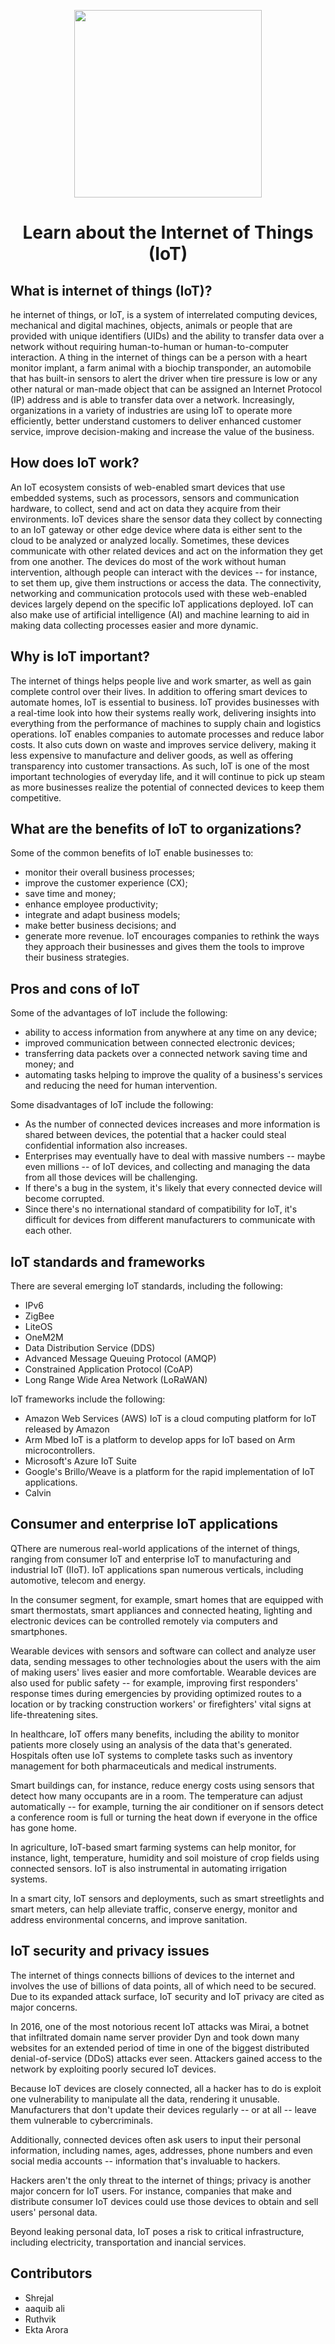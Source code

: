 
<P align="center">
 <img src="" width=300px>
</p>

<h1 align="center"> Learn about the Internet of Things (IoT) </h1>

## What is internet of things (IoT)?
he internet of things, or IoT, is a system of interrelated computing devices, mechanical and digital machines, objects, animals or people that are provided with unique identifiers (UIDs) and the ability to transfer data over a network without requiring human-to-human or human-to-computer interaction.
A thing in the internet of things can be a person with a heart monitor implant, a farm animal with a biochip transponder, an automobile that has built-in sensors to alert the driver when tire pressure is low or any other natural or man-made object that can be assigned an Internet Protocol (IP) address and is able to transfer data over a network.
Increasingly, organizations in a variety of industries are using IoT to operate more efficiently, better understand customers to deliver enhanced customer service, improve decision-making and increase the value of the business.

## How does IoT work?
An IoT ecosystem consists of web-enabled smart devices that use embedded systems, such as processors, sensors and communication hardware, to collect, send and act on data they acquire from their environments. IoT devices share the sensor data they collect by connecting to an IoT gateway or other edge device where data is either sent to the cloud to be analyzed or analyzed locally. Sometimes, these devices communicate with other related devices and act on the information they get from one another. The devices do most of the work without human intervention, although people can interact with the devices -- for instance, to set them up, give them instructions or access the data.
The connectivity, networking and communication protocols used with these web-enabled devices largely depend on the specific IoT applications deployed.
IoT can also make use of artificial intelligence (AI) and machine learning to aid in making data collecting processes easier and more dynamic.

## Why is IoT important? 
The internet of things helps people live and work smarter, as well as gain complete control over their lives. In addition to offering smart devices to automate homes, IoT is essential to business. IoT provides businesses with a real-time look into how their systems really work, delivering insights into everything from the performance of machines to supply chain and logistics operations.
IoT enables companies to automate processes and reduce labor costs. It also cuts down on waste and improves service delivery, making it less expensive to manufacture and deliver goods, as well as offering transparency into customer transactions.
As such, IoT is one of the most important technologies of everyday life, and it will continue to pick up steam as more businesses realize the potential of connected devices to keep them competitive.

## What are the benefits of IoT to organizations?

Some of the common benefits of IoT enable businesses to:
* monitor their overall business processes;
* improve the customer experience (CX);
* save time and money;
* enhance employee productivity;
* integrate and adapt business models;
* make better business decisions; and
* generate more revenue.
IoT encourages companies to rethink the ways they approach their businesses and gives them the tools to improve their business strategies.

## Pros and cons of IoT
Some of the advantages of IoT include the following:
* ability to access information from anywhere at any time on any device;
* improved communication between connected electronic devices;
* transferring data packets over a connected network saving time and money; and
* automating tasks helping to improve the quality of a business's services and reducing the need for human intervention.

Some disadvantages of IoT include the following:
* As the number of connected devices increases and more information is shared between devices, the potential that a hacker could steal confidential information also increases.
* Enterprises may eventually have to deal with massive numbers -- maybe even millions -- of IoT devices, and collecting and managing the data from all those devices will be challenging.
* If there's a bug in the system, it's likely that every connected device will become corrupted.
* Since there's no international standard of compatibility for IoT, it's difficult for devices from different manufacturers to communicate with each other.

## IoT standards and frameworks
 There are several emerging IoT standards, including the following:
* IPv6 
* ZigBee 
* LiteOS 
* OneM2M 
* Data Distribution Service (DDS) 
* Advanced Message Queuing Protocol (AMQP) 
* Constrained Application Protocol (CoAP)
* Long Range Wide Area Network (LoRaWAN) 

 IoT frameworks include the following:
* Amazon Web Services (AWS) IoT is a cloud computing platform for IoT released by Amazon
* Arm Mbed IoT is a platform to develop apps for IoT based on Arm microcontrollers.
* Microsoft's Azure IoT Suite  
* Google's Brillo/Weave is a platform for the rapid implementation of IoT applications.
* Calvin 

## Consumer and enterprise IoT applications

 QThere are numerous real-world applications of the internet of things, ranging from consumer IoT and enterprise IoT to manufacturing and industrial IoT (IIoT). IoT applications span numerous verticals, including automotive, telecom and energy.

In the consumer segment, for example, smart homes that are equipped with smart thermostats, smart appliances and connected heating, lighting and electronic devices can be controlled remotely via computers and smartphones.

Wearable devices with sensors and software can collect and analyze user data, sending messages to other technologies about the users with the aim of making users' lives easier and more comfortable. Wearable devices are also used for public safety -- for example, improving first responders' response times during emergencies by providing optimized routes to a location or by tracking construction workers' or firefighters' vital signs at life-threatening sites.

In healthcare, IoT offers many benefits, including the ability to monitor patients more closely using an analysis of the data that's generated. Hospitals often use IoT systems to complete tasks such as inventory management for both pharmaceuticals and medical instruments.

Smart buildings can, for instance, reduce energy costs using sensors that detect how many occupants are in a room. The temperature can adjust automatically -- for example, turning the air conditioner on if sensors detect a conference room is full or turning the heat down if everyone in the office has gone home.

In agriculture, IoT-based smart farming systems can help monitor, for instance, light, temperature, humidity and soil moisture of crop fields using connected sensors. IoT is also instrumental in automating irrigation systems.

In a smart city, IoT sensors and deployments, such as smart streetlights and smart meters, can help alleviate traffic, conserve energy, monitor and address environmental concerns, and improve sanitation.

## IoT security and privacy issues

The internet of things connects billions of devices to the internet and involves the use of billions of data points, all of which need to be secured. Due to its expanded attack surface, IoT security and IoT privacy are cited as major concerns.

In 2016, one of the most notorious recent IoT attacks was Mirai, a botnet that infiltrated domain name server provider Dyn and took down many websites for an extended period of time in one of the biggest distributed denial-of-service (DDoS) attacks ever seen. Attackers gained access to the network by exploiting poorly secured IoT devices.

Because IoT devices are closely connected, all a hacker has to do is exploit one vulnerability to manipulate all the data, rendering it unusable. Manufacturers that don't update their devices regularly -- or at all -- leave them vulnerable to cybercriminals.

Additionally, connected devices often ask users to input their personal information, including names, ages, addresses, phone numbers and even social media accounts -- information that's invaluable to hackers.

Hackers aren't the only threat to the internet of things; privacy is another major concern for IoT users. For instance, companies that make and distribute consumer IoT devices could use those devices to obtain and sell users' personal data.

Beyond leaking personal data, IoT poses a risk to critical infrastructure, including electricity, transportation and inancial services.

## Contributors 
- Shrejal 
- aaquib ali 
- Ruthvik 
- Ekta Arora

